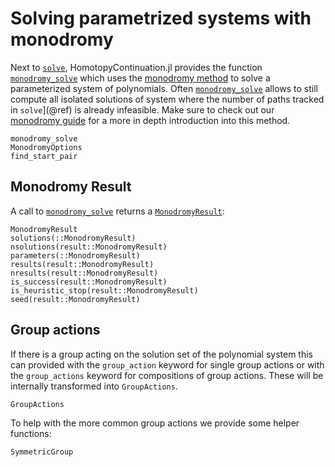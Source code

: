 # Solving parametrized systems with monodromy

Next to [`solve`](@ref), HomotopyContinuation.jl provides the function
[`monodromy_solve`](@ref) which uses the [monodromy method](https://www.juliahomotopycontinuation.org/guides/monodromy/#monodromy)
to solve a parameterized system of polynomials.
Often [`monodromy_solve`](@ref) allows to still compute all isolated solutions of system where
the number of paths tracked in  `solve`](@ref) is already infeasible.
Make sure to check out our
[monodromy guide](https://www.juliahomotopycontinuation.org/guides/monodromy/)
for a more in depth introduction into this method.

```@docs
monodromy_solve
MonodromyOptions
find_start_pair
```

## Monodromy Result

A call to [`monodromy_solve`](@ref) returns a [`MonodromyResult`](@ref):
```@docs
MonodromyResult
solutions(::MonodromyResult)
nsolutions(result::MonodromyResult)
parameters(::MonodromyResult)
results(result::MonodromyResult)
nresults(result::MonodromyResult)
is_success(result::MonodromyResult)
is_heuristic_stop(result::MonodromyResult)
seed(result::MonodromyResult)
```

## Group actions

If there is a group acting on the solution set of the polynomial system this can provided with the `group_action` keyword for single group actions or with the `group_actions` keyword for compositions
of group actions. These will be internally transformed into `GroupActions`.

```@docs
GroupActions
```

To help with the more common group actions we provide some helper functions:

```@docs
SymmetricGroup
```
